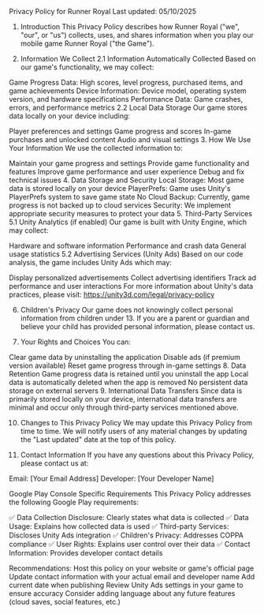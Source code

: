Privacy Policy for Runner Royal
Last updated: 05/10/2025

1. Introduction
This Privacy Policy describes how Runner Royal ("we", "our", or "us") collects, uses, and shares information when you play our mobile game Runner Royal ("the Game").

2. Information We Collect
2.1 Information Automatically Collected
Based on our game's functionality, we may collect:

Game Progress Data: High scores, level progress, purchased items, and game achievements
Device Information: Device model, operating system version, and hardware specifications
Performance Data: Game crashes, errors, and performance metrics
2.2 Local Data Storage
Our game stores data locally on your device including:

Player preferences and settings
Game progress and scores
In-game purchases and unlocked content
Audio and visual settings
3. How We Use Your Information
We use the collected information to:

Maintain your game progress and settings
Provide game functionality and features
Improve game performance and user experience
Debug and fix technical issues
4. Data Storage and Security
Local Storage: Most game data is stored locally on your device
PlayerPrefs: Game uses Unity's PlayerPrefs system to save game state
No Cloud Backup: Currently, game progress is not backed up to cloud services
Security: We implement appropriate security measures to protect your data
5. Third-Party Services
5.1 Unity Analytics (if enabled)
Our game is built with Unity Engine, which may collect:

Hardware and software information
Performance and crash data
General usage statistics
5.2 Advertising Services (Unity Ads)
Based on our code analysis, the game includes Unity Ads which may:

Display personalized advertisements
Collect advertising identifiers
Track ad performance and user interactions
For more information about Unity's data practices, please visit: https://unity3d.com/legal/privacy-policy

6. Children's Privacy
Our game does not knowingly collect personal information from children under 13. If you are a parent or guardian and believe your child has provided personal information, please contact us.

7. Your Rights and Choices
You can:

Clear game data by uninstalling the application
Disable ads (if premium version available)
Reset game progress through in-game settings
8. Data Retention
Game progress data is retained until you uninstall the app
Local data is automatically deleted when the app is removed
No persistent data storage on external servers
9. International Data Transfers
Since data is primarily stored locally on your device, international data transfers are minimal and occur only through third-party services mentioned above.

10. Changes to This Privacy Policy
We may update this Privacy Policy from time to time. We will notify users of any material changes by updating the "Last updated" date at the top of this policy.

11. Contact Information
If you have any questions about this Privacy Policy, please contact us at:

Email: [Your Email Address] Developer: [Your Developer Name]

Google Play Console Specific Requirements
This Privacy Policy addresses the following Google Play requirements:

✅ Data Collection Disclosure: Clearly states what data is collected ✅ Data Usage: Explains how collected data is used ✅ Third-party Services: Discloses Unity Ads integration ✅ Children's Privacy: Addresses COPPA compliance ✅ User Rights: Explains user control over their data ✅ Contact Information: Provides developer contact details

Recommendations:
Host this policy on your website or game's official page
Update contact information with your actual email and developer name
Add current date when publishing
Review Unity Ads settings in your game to ensure accuracy
Consider adding language about any future features (cloud saves, social features, etc.)
